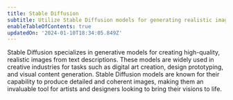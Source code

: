 ```yaml
---
title: Stable Diffusion
subtitle: Utilize Stable Diffusion models for generating realistic images from text
enableTableOfContents: true
updatedOn: '2024-01-10T18:34:05.849Z'
---
```


Stable Diffusion specializes in generative models for creating high-quality, realistic images from text descriptions. These models are widely used in creative industries for tasks such as digital art creation, design prototyping, and visual content generation. Stable Diffusion models are known for their capability to produce detailed and coherent images, making them an invaluable tool for artists and designers looking to bring their visions to life.